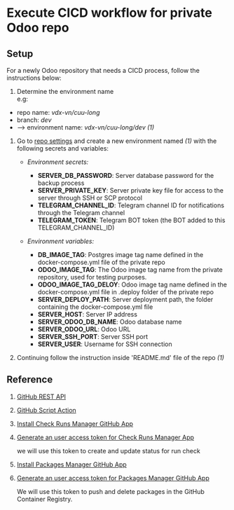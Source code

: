 # Execute CICD workflow for private Odoo repo

## Setup

For a newly Odoo repository that needs a CICD process, follow the instructions below:

1. Determine the environment name  
  e.g:  

- repo name: *vdx-vn/cuu-long*
- branch: *dev*
- --> environment name: *vdx-vn/cuu-long/dev* *(1)*

1. Go to [repo settings](https://github.com/vdx-vn/odoo-cicd-executor/settings/environments) and create a new environment named *(1)* with the following secrets and variables:

   - *Environment secrets:*
     - **SERVER_DB_PASSWORD**: Server database password for the backup process
     - **SERVER_PRIVATE_KEY**: Server private key file for access to the server through SSH or SCP protocol
     - **TELEGRAM_CHANNEL_ID**: Telegram channel ID for notifications through the Telegram channel
     - **TELEGRAM_TOKEN**: Telegram BOT token (the BOT added to this TELEGRAM_CHANNEL_ID)

   - *Environment variables:*
     - **DB_IMAGE_TAG**: Postgres image tag name defined in the docker-compose.yml file of the private repo
     - **ODOO_IMAGE_TAG**: The Odoo image tag name from the private repository, used for testing purposes.
     - **ODOO_IMAGE_TAG_DELOY**: Odoo image tag name defined in the docker-compose.yml file in .deploy folder of the private repo
     - **SERVER_DEPLOY_PATH**: Server deployment path, the folder containing the docker-compose.yml file
     - **SERVER_HOST**: Server IP address
     - **SERVER_ODOO_DB_NAME**: Odoo database name
     - **SERVER_ODOO_URL**: Odoo URL
     - **SERVER_SSH_PORT**: Server SSH port
     - **SERVER_USER**: Username for SSH connection

1. Continuing follow the instruction inside 'README.md' file of the repo *(1)*

## Reference

1. [GitHub REST API](https://octokit.github.io/rest.js)
1. [GitHub Script Action](https://github.com/actions/github-script)
1. [Install Check Runs Manager GitHub App](https://github.com/apps/check-runs-manager)
1. [Generate an user access token for Check Runs Manager App](https://docs.github.com/en/apps/creating-github-apps/authenticating-with-a-github-app/generating-a-user-access-token-for-a-github-app)

    we will use this token to create and update status for run check

1. [Install Packages Manager GitHub App](https://github.com/apps/packages-manager)
1. [Generate an user access token for Packages Manager GitHub App](https://docs.github.com/en/apps/creating-github-apps/authenticating-with-a-github-app/generating-a-user-access-token-for-a-github-app)

    We will use this token to push and delete packages in the GitHub Container Registry.
